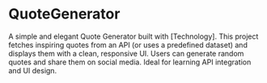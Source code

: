# QuoteGenerator
A simple and elegant Quote Generator built with [Technology]. This project fetches inspiring quotes from an API (or uses a predefined dataset) and displays them with a clean, responsive UI. Users can generate random quotes and share them on social media. Ideal for learning API integration and UI design.

